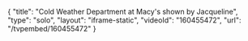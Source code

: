 {
    "title": "Cold Weather Department at Macy's shown by Jacqueline",
    "type": "solo",
    "layout": "iframe-static",
    "videoId": "160455472",
    "url": "\/tvpembed\/160455472"
}